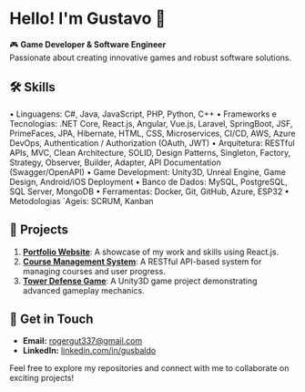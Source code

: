 # Hello! I'm Gustavo 👋

🎮 **Game Developer & Software Engineer**  
Passionate about creating innovative games and robust software solutions.

## 🛠️ Skills
• Linguagens: C#, Java, JavaScript, PHP, Python, C++
• Frameworks e Tecnologias: .NET Core, React.js, Angular, Vue.js, Laravel, SpringBoot, JSF, PrimeFaces, JPA,
Hibernate, HTML, CSS, Microservices, CI/CD, AWS, Azure DevOps, Authentication / Authorization (OAuth,
JWT)
• Arquitetura: RESTful APIs, MVC, Clean Architecture, SOLID, Design Patterns, Singleton, Factory, Strategy,
Observer, Builder, Adapter, API Documentation (Swagger/OpenAPI)
• Game Development: Unity3D, Unreal Engine, Game Design, Android/iOS Deployment
• Banco de Dados: MySQL, PostgreSQL, SQL Server, MongoDB
• Ferramentas: Docker, Git, GitHub, Azure, ESP32
• Metodologias ´Ageis: SCRUM, Kanban

## 🚀 Projects
1. [**Portfolio Website**](https://github.com/Gusbaldo123/Portfolio_Website): A showcase of my work and skills using React.js.  
2. [**Course Management System**](https://github.com/Gusbaldo123/CourseManagementSystem): A RESTful API-based system for managing courses and user progress.  
3. [**Tower Defense Game**](https://github.com/Gusbaldo123/TowerDefenseGame): A Unity3D game project demonstrating advanced gameplay mechanics.

## 📧 Get in Touch
- **Email:** rogergut337@gmail.com  
- **LinkedIn:** [linkedin.com/in/gusbaldo](https://linkedin.com/in/gustavorbpereira)  

Feel free to explore my repositories and connect with me to collaborate on exciting projects!
